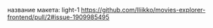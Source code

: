 название макета: light-1
https://github.com/lliikko/movies-explorer-frontend/pull/2#issue-1909985495
